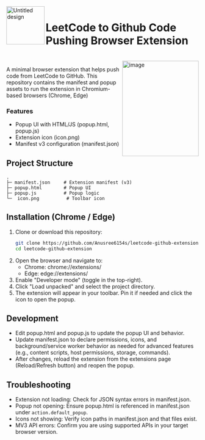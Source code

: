 <img width="100" height="100" align="left" alt="Untitled design" src="https://github.com/user-attachments/assets/f769ce8f-34fb-43b5-9ec0-cbd8a046e042" />

# LeetCode to Github Code Pushing Browser Extension

<br>
<img width="200" height="250" alt="image" align="right" src="https://github.com/user-attachments/assets/5c35743c-f80b-4248-a94d-fec357f53af3" />


A minimal browser extension that helps push code from LeetCode to GitHub. This repository contains the manifest and popup assets to run the extension in Chromium-based browsers (Chrome, Edge) 


### Features

- Popup UI with HTML/JS (popup.html, popup.js)
- Extension icon (icon.png)
- Manifest v3 configuration (manifest.json)


## Project Structure

```
.
├─ manifest.json     # Extension manifest (v3)
├─ popup.html        # Popup UI
├─ popup.js          # Popup logic
└─  icon.png          # Toolbar icon
```

## Installation (Chrome / Edge)

1. Clone or download this repository: 
   ```bash
   git clone https://github.com/Anusree6154s/leetcode-github-extension
   cd leetcode-github-extension
   ```
3. Open the browser and navigate to:
   - Chrome: chrome://extensions/
   - Edge: edge://extensions/
4. Enable "Developer mode" (toggle in the top-right).
5. Click "Load unpacked" and select the project directory.
6. The extension will appear in your toolbar. Pin it if needed and click the icon to open the popup.


## Development

- Edit popup.html and popup.js to update the popup UI and behavior.
- Update manifest.json to declare permissions, icons, and background/service worker behavior as needed for advanced features (e.g., content scripts, host permissions, storage, commands).
- After changes, reload the extension from the extensions page (Reload/Refresh button) and reopen the popup.


## Troubleshooting

- Extension not loading: Check for JSON syntax errors in manifest.json.
- Popup not opening: Ensure popup.html is referenced in manifest.json under `action.default_popup`.
- Icons not showing: Verify icon paths in manifest.json and that files exist.
- MV3 API errors: Confirm you are using supported APIs in your target browser version.

